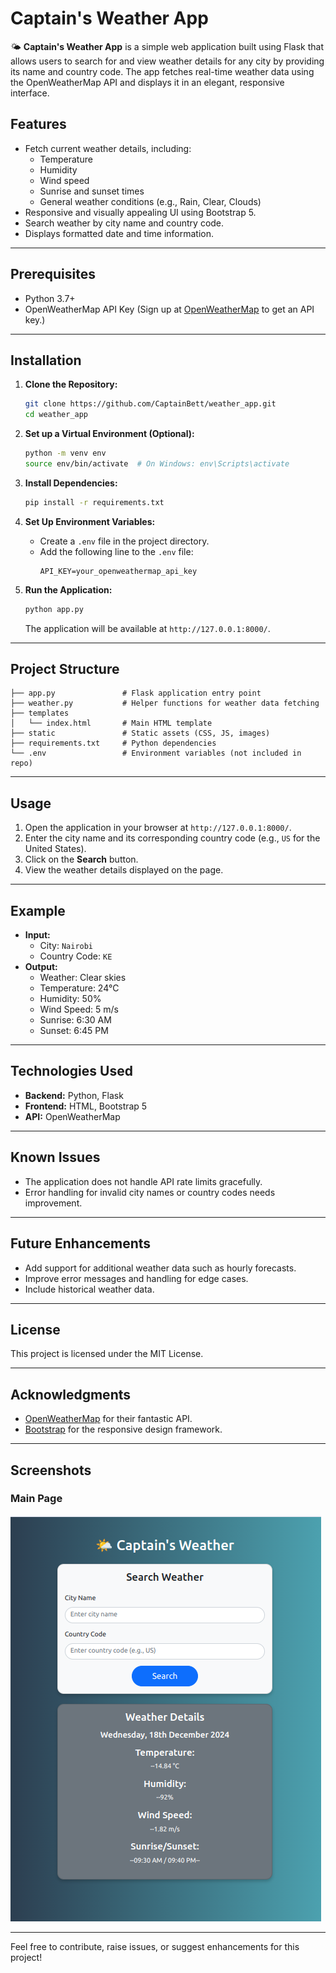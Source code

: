 # Captain's Weather App

🌤️ **Captain's Weather App** is a simple web application built using Flask that allows users to search for and view weather details for any city by providing its name and country code. The app fetches real-time weather data using the OpenWeatherMap API and displays it in an elegant, responsive interface.

## Features

- Fetch current weather details, including:
  - Temperature
  - Humidity
  - Wind speed
  - Sunrise and sunset times
  - General weather conditions (e.g., Rain, Clear, Clouds)
- Responsive and visually appealing UI using Bootstrap 5.
- Search weather by city name and country code.
- Displays formatted date and time information.

---

## Prerequisites

- Python 3.7+
- OpenWeatherMap API Key (Sign up at [OpenWeatherMap](https://openweathermap.org/) to get an API key.)

---

## Installation

1. **Clone the Repository:**

   ```bash
   git clone https://github.com/CaptainBett/weather_app.git
   cd weather_app
   ```

2. **Set up a Virtual Environment (Optional):**

   ```bash
   python -m venv env
   source env/bin/activate  # On Windows: env\Scripts\activate
   ```

3. **Install Dependencies:**

   ```bash
   pip install -r requirements.txt
   ```

4. **Set Up Environment Variables:**

   - Create a `.env` file in the project directory.
   - Add the following line to the `.env` file:
     ```env
     API_KEY=your_openweathermap_api_key
     ```

5. **Run the Application:**
   ```bash
   python app.py
   ```
   The application will be available at `http://127.0.0.1:8000/`.

---

## Project Structure

```plaintext
├── app.py               # Flask application entry point
├── weather.py           # Helper functions for weather data fetching
├── templates
│   └── index.html       # Main HTML template
├── static               # Static assets (CSS, JS, images)
├── requirements.txt     # Python dependencies
└── .env                 # Environment variables (not included in repo)
```

---

## Usage

1. Open the application in your browser at `http://127.0.0.1:8000/`.
2. Enter the city name and its corresponding country code (e.g., `US` for the United States).
3. Click on the **Search** button.
4. View the weather details displayed on the page.

---

## Example

- **Input:**
  - City: `Nairobi`
  - Country Code: `KE`
- **Output:**
  - Weather: Clear skies
  - Temperature: 24°C
  - Humidity: 50%
  - Wind Speed: 5 m/s
  - Sunrise: 6:30 AM
  - Sunset: 6:45 PM

---

## Technologies Used

- **Backend:** Python, Flask
- **Frontend:** HTML, Bootstrap 5
- **API:** OpenWeatherMap

---

## Known Issues

- The application does not handle API rate limits gracefully.
- Error handling for invalid city names or country codes needs improvement.

---

## Future Enhancements

- Add support for additional weather data such as hourly forecasts.
- Improve error messages and handling for edge cases.
- Include historical weather data.

---

## License

This project is licensed under the MIT License.

---

## Acknowledgments

- [OpenWeatherMap](https://openweathermap.org/) for their fantastic API.
- [Bootstrap](https://getbootstrap.com/) for the responsive design framework.

---

## Screenshots

### Main Page

![Main Page](static/images/weather.png)

---

Feel free to contribute, raise issues, or suggest enhancements for this project!
